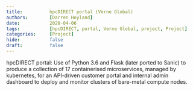 ```yaml
---
title:          hpcDIRECT portal (Verne Global)
authors:        [Darren Hoyland]
date:           2020-04-06
tags:           [hpcDIRECT, portal, Verne Global, project, Project]
categories:     [Project]
hide:           false
draft:          false
---
```


hpcDIRECT portal: Use of Python 3.6 and Flask (later ported to Sanic) to produce a collection of 17 containerised microservices, managed by kubernetes, for an API-driven customer portal and internal admin dashboard to deploy and monitor clusters of bare-metal compute nodes.

<!-- hpcDIRECT portal

### Head of Platform Development
### 2017 - present

At Verne Global I acted as architect and lead-developer to create a public-facing Sanic-/Flask- and angular 7-based system (portal and API) to interface with OpenStack and deploy clusters of bare metal nodes optimised for high-performance computing.

An audit carried out by a third-party team of penetration testers stated that "No serious findings were found and the application is well structured".

I designed the microserivces architecture, packaged with docker and hosted on Kubernetes, and the REST APIs used (including the public facing hpcDIRECT API).

### Key skills acquired and achievements from this position

* Technologies used include Python 3, Flask, Sanic, Angular 7, Docker, Kubernetes, GKE, Vagrant, OpenStack, Git, GitHub/GitLab, Vagrant, Ansible, Kayobe, LibVirt, Netbox, Hashicorp Vault, Rabbitmq, SQLalchemy, and Helm.
* As this was a greenfield project, I played a prominent role in selecting the technologies and tooling used, and in choosing setting up the infrastructure required. I also made a case for and specified the overall architecture, testing regime, policies, and procedures.
* I gathered requirements, wrote user-stories, and made design documents for the overall project and for each new microservice. I also gathered feedback and implemented requested features.
* Led a team of 1-2 front-end developers/designers (2 different contract developers and 1 contract designer).
* Liased with platform operations and networking staff, and coordinated sprint planning for my team.
* Evangelised the concepts of microservices, Test-Driven Development (TDD), code review, Continuous Integration (CI) and Delivery (CD), end-to-end testing and multiple environments to test upgrades prior to rollout.
* Set up prototype CI system using Jenkins and GitHub, and later assisted with migration to GitLab.
* Set up staging environments, including a virtualised OpenStack staging environment using Ansible and Vagrant.
* Wrote Python wrapper for Netbox API.
* GitOps/Infrastructure-as-code.





* 
 -->
